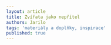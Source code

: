 ```yaml
---
layout: article
title: Zvířata jako nepřítel
authors: Jarilo
tags: 'materiály a doplňky, inspirace'
published: true
---
```

